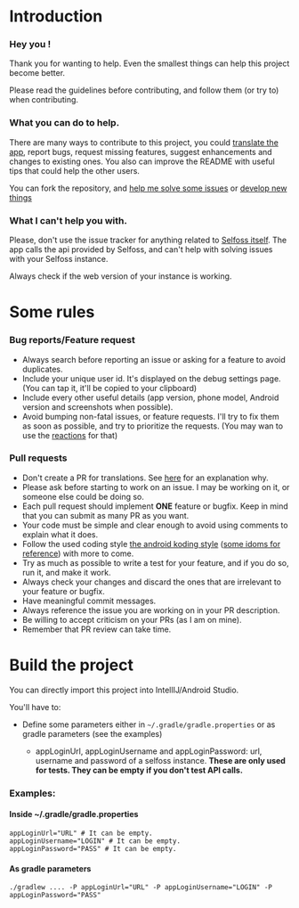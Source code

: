 # Introduction

### Hey you !

Thank you for wanting to help. Even the smallest things can help this project become better.

Please read the guidelines before contributing, and follow them (or try to) when contributing.

### What you can do to help.

There are many ways to contribute to this project, you could [translate the app](https://crowdin.com/project/readerforselfoss), report bugs, request missing features, suggest enhancements and changes to existing ones. You also can improve the README with useful tips that could help the other users.

You can fork the repository, and [help me solve some issues](https://github.com/aminecmi/ReaderforSelfoss/issues?q=is%3Aissue+is%3Aopen+label%3A%22Up+For+Grabs%22) or [develop new things](https://github.com/aminecmi/ReaderforSelfoss/issues)

### What I can't help you with.

Please, don't use the issue tracker for anything related to [Selfoss itself](https://github.com/SSilence/selfoss). The app calls the api provided by Selfoss, and can't help with solving issues with your Selfoss instance.

Always check if the web version of your instance is working.

# Some rules
### Bug reports/Feature request

* Always search before reporting an issue or asking for a feature to avoid duplicates.
* Include your unique user id. It's displayed on the debug settings page. (You can tap it, it'll be copied to your clipboard)
* Include every other useful details (app version, phone model, Android version and screenshots when possible).
* Avoid bumping non-fatal issues, or feature requests. I'll try to fix them as soon as possible, and try to prioritize the requests. (You may wan to use the [reactions](https://github.com/blog/2119-add-reactions-to-pull-requests-issues-and-comments) for that)

### Pull requests

* Don't create a PR for translations. See [here](https://github.com/aminecmi/ReaderforSelfoss/pull/170#issuecomment-355715654) for an explanation why.
* Please ask before starting to work on an issue. I may be working on it, or someone else could be doing so.
* Each pull request should implement **ONE** feature or bugfix. Keep in mind that you can submit as many PR as you want.
* Your code must be simple and clear enough to avoid using comments to explain what it does.
* Follow the used coding style [the android koding style](https://android.github.io/kotlin-guides/style.html) ([some idoms for reference](http://kotlinlang.org/docs/reference/idioms.html)) with more to come.
* Try as much as possible to write a test for your feature, and if you do so, run it, and make it work.
* Always check your changes and discard the ones that are irrelevant to your feature or bugfix.
* Have meaningful commit messages.
* Always reference the issue you are working on in your PR description.
* Be willing to accept criticism on your PRs (as I am on mine).
* Remember that PR review can take time.


# Build the project

You can directly import this project into IntellIJ/Android Studio.

You'll have to:

- Define some parameters either in `~/.gradle/gradle.properties` or as gradle parameters (see the examples)

    - appLoginUrl, appLoginUsername and appLoginPassword: url, username and password of a selfoss instance. **These are only used for tests. They can be empty if you don't test API calls.**

### Examples:
#### Inside ~/.gradle/gradle.properties

```
appLoginUrl="URL" # It can be empty.
appLoginUsername="LOGIN" # It can be empty.
appLoginPassword="PASS" # It can be empty.
```

#### As gradle parameters

```
./gradlew .... -P appLoginUrl="URL" -P appLoginUsername="LOGIN" -P appLoginPassword="PASS"
```
